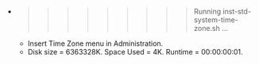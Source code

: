 * >>>>>>>>> Running inst-std-system-time-zone.sh ...
  * Insert Time Zone menu in Administration.
  * Disk size = 6363328K. Space Used = 4K. Runtime = 00:00:00:01.
